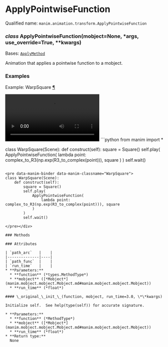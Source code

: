 # ApplyPointwiseFunction

Qualified name: `manim.animation.transform.ApplyPointwiseFunction`

### *class* ApplyPointwiseFunction(mobject=None, \*args, use_override=True, \*\*kwargs)

Bases: [`ApplyMethod`](manim.animation.transform.ApplyMethod.md#manim.animation.transform.ApplyMethod)

Animation that applies a pointwise function to a mobject.

### Examples

<div id="warpsquare" class="admonition admonition-manim-example">
<p class="admonition-title">Example: WarpSquare <a class="headerlink" href="#warpsquare">¶</a></p><video
    class="manim-video"
    controls
    loop
    autoplay
    src="./WarpSquare-1.mp4">
</video>
```python
from manim import *

class WarpSquare(Scene):
    def construct(self):
        square = Square()
        self.play(
            ApplyPointwiseFunction(
                lambda point: complex_to_R3(np.exp(R3_to_complex(point))), square
            )
        )
        self.wait()
```

<pre data-manim-binder data-manim-classname="WarpSquare">
class WarpSquare(Scene):
    def construct(self):
        square = Square()
        self.play(
            ApplyPointwiseFunction(
                lambda point: complex_to_R3(np.exp(R3_to_complex(point))), square
            )
        )
        self.wait()

</pre></div>

### Methods

### Attributes

| `path_arc`   |    |
|--------------|----|
| `path_func`  |    |
| `run_time`   |    |
* **Parameters:**
  * **function** (*types.MethodType*)
  * **mobject** ([*Mobject*](manim.mobject.mobject.Mobject.md#manim.mobject.mobject.Mobject))
  * **run_time** (*float*)

#### \_original_\_init_\_(function, mobject, run_time=3.0, \*\*kwargs)

Initialize self.  See help(type(self)) for accurate signature.

* **Parameters:**
  * **function** (*MethodType*)
  * **mobject** ([*Mobject*](manim.mobject.mobject.Mobject.md#manim.mobject.mobject.Mobject))
  * **run_time** (*float*)
* **Return type:**
  None
